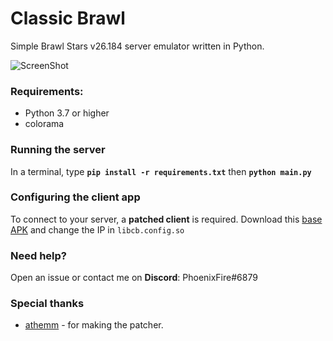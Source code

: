 # Classic Brawl

Simple Brawl Stars v26.184 server emulator written in Python.

![ScreenShot](https://cdn.discordapp.com/attachments/704364452891590778/789482341209866280/Screenshot_20201218-151815_Brawl_Client.jpg) 

### Requirements:
- Python 3.7 or higher
- colorama

### Running the server
In a terminal, type __`pip install -r requirements.txt`__ then __`python main.py`__

### Configuring the client app
To connect to your server, a **patched client** is required. 
Download this [base APK](https://mega.nz/file/OL5SAD6Q#70_56frFtBDO5DC-g1qOzuzFv4txx_rT6Sr4m49-0NA) and change the IP in `libcb.config.so`

### Need help?
Open an issue or contact me on **Discord**: PhoenixFire#6879

### Special thanks
- [athemm](https://github.com/athemm) - for making the patcher.
